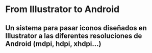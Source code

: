 # From Illustrator to Android
## Un sistema para pasar iconos diseñados en Illustrator a las diferentes resoluciones de Android (mdpi, hdpi, xhdpi...)


